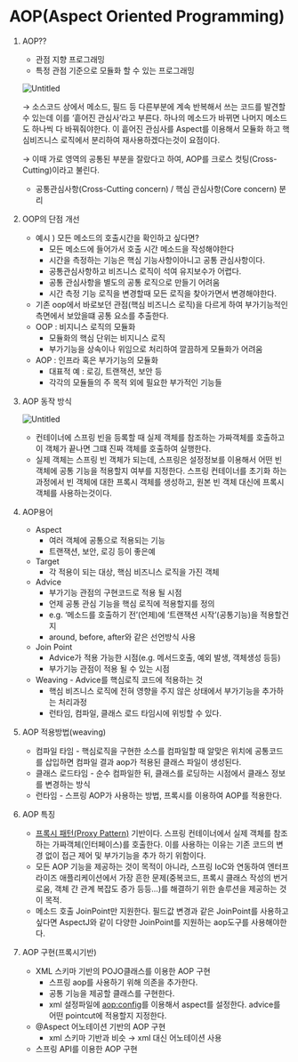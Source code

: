 # AOP(Aspect Oriented Programming)

1. AOP??
    - 관점 지향 프로그래밍
    - 특정 관점 기준으로 모듈화 할 수 있는 프로그래밍
    
    ![Untitled](AOP(Aspect%20Oriented%20Programming)%20d68fe90d92a64f56a104d8713bdf81c5/Untitled.png)
    
    → 소스코드 상에서 메소드, 필드 등 다른부분에 계속 반복해서 쓰는 코드를 발견할 수 있는데 이를 ‘흩어진 관심사’라고 부른다. 하나의 메소드가 바뀌면 나머지 메소드도 하나씩 다 바꿔줘야한다. 이 흩어진 관심사를 Aspect를 이용해서 모듈화 하고 핵심비즈니스 로직에서 분리하여 재사용하겠다는것이 요점이다.
    
    → 이때 가로 영역의 공통된 부분을 잘랐다고 하여, AOP를 크로스 컷팅(Cross-Cutting)이라고 불린다.
    
    - 공통관심사항(Cross-Cutting concern) / 핵심 관심사항(Core concern) 분리

1. OOP의 단점 개선
    - 예시 ) 모든 메소드의 호출시간을 확인하고 싶다면?
        - 모든 메소드에 들어가서 호출 시간 메소드을 작성해야한다
        - 시간을 측정하는 기능은 핵심 기능사항이아니고 공통 관심사항이다.
        - 공통관심사항하고 비즈니스 로직이 석여 유지보수가 어렵다.
        - 공통 관심사항을 별도의 공통 로직으로 만들기 어려움
        - 시간 측정 기능 로직을 변경할때 모든 로직을 찾아가면서 변경해야한다.
    - 기존 oop에서 바로보던 관점(핵심 비즈니스 로직)을 다르게 하여 부가기능적인 측면에서 보았을떄 공통 요소를 추출한다.
    - OOP : 비지니스 로직의 모듈화
        - 모듈화의 핵심 단위는 비지니스 로직
        - 부가기능을 상속이나 위임으로 처리하여 깔끔하게 모듈화가 어려움
    - AOP : 인프라 혹은 부가기능의 모듈화
        - 대표적 예 : 로깅, 트랜잭션, 보안 등
        - 각각의 모듈들의 주 목적 외에 필요한 부가적인 기능들
        
2. AOP 동작 방식
    
    ![Untitled](AOP(Aspect%20Oriented%20Programming)%20d68fe90d92a64f56a104d8713bdf81c5/Untitled%201.png)
    
    - 컨테이너에 스프링 빈을 등록할 때 실제 객체를 참조하는 가짜객체를 호출하고 이 객체가 끝나면 그떄 진짜 객체를 호출하여 실행한다.
    - 실제 객체는 스프링 빈 객체가 되는데, 스프링은 설정정보를 이용해서 어떤 빈 객체에 공통 기능을 적용할지 여부를 지정한다. 스프링 컨테이너를 초기화 하는 과정에서 빈 객체에 대한 프록시 객체를 생성하고, 원본 빈 객체 대신에 프록시 객체를 사용하는것이다.

1. AOP용어
    - Aspect
        - 여러 객체에 공통으로 적용되는 기능
        - 트랜잭션, 보안, 로깅 등이 좋은예
    - Target
        - 각 적용이 되는 대상, 핵심 비즈니스 로직을 가진 객체
    - Advice
        - 부가기능 관점의 구현코드로 적용 될 시점
        - 언제 공통 관심 기능을 핵심 로직에 적용할지를 정의
        - e.g. ‘메소드를 호출하기 전’(언제)에 ‘트랜잭션 시작’(공통기능)을 적용할건지
        - around, before, after와 같은 선언방식 사용
    - Join Point
        - Advice가 적용 가능한 시점(e.g. 메서드호출, 예외 발생, 객체생성 등등)
        - 부가기능 관점이 적용 될 수 있는 시점
    - Weaving - Advice를 핵심로직 코드에 적용하는 것
        - 핵심 비즈니스 로직에 전혀 영향을 주지 않은 상태에서 부가기능을 추가하는 처리과정
        - 런타임, 컴파일, 클래스 로드 타임시에 위빙할 수 있다.
    
2. AOP 적용방법(weaving)
    - 컴파일 타임 - 핵심로직을 구현한 소스를 컴파일할 때 알맞은 위치에 공통코드를 삽입하면 컴파일 결과  aop가 적용된 클래스 파일이 생성된다.
    - 클래스 로드타임 - 순수 컴파일한 뒤, 클래스를 로딩하는 시점에서 클래스 정보를 변경하는 방식
    - 런타임 - 스프링 AOP가 사용하는 방법, 프록시를 이용하여 AOP를 적용한다.

1. AOP 특징
    - [프록시 패턴(Proxy Pattern)](https://www.notion.so/Proxy-Pattern-ff1ccb55992d4b28b87ea1ff3f421b65) 기반이다. 스프링 컨테이너에서 실제 객체를 참조하는 가짜객체(인터페이스)를 호출한다. 이를 사용하는 이유는 기존 코드의 변경 없이 접근 제어 및 부가기능을 추가 하기 위함이다.
    - 모든 AOP 기능을 제공하는 것이 목적이 아니라, 스프링 IoC와 연동하여 엔터프라이즈 애플리케이션에서 가장 흔한 문제(중복코드, 프록시 클래스 작성의 번거로움, 객체 간 관계 복잡도 증가 등등…)를 해결하기 위한 솔루션을 제공하는 것이 목적.
    - 메소드 호출 JoinPoint만 지원한다. 필드값 변경과 같은 JoinPoint를 사용하고 싶다면 AspectJ와 같이 다양한 JoinPoint를 지원하는 aop도구를 사용해야한다.
    
2. AOP 구현(프록시기반)
    - XML 스키마 기반의 POJO클래스를 이용한 AOP 구현
        - 스프링 aop를 사용하기 위해 의존을 추가한다.
        - 공통 기능을 제공할 클래스를 구현한다.
        - xml 설정파일에 <aop:config>를 이용해서 aspect를 설정한다. advice를 어떤 pointcut에 적용할지 지정한다.
    - @Aspect 어노테이션 기반의 AOP 구현
        - xml 스키마 기반과 비슷 → xml 대신 어노테이션 사용
    - 스프링 API를 이용한 AOP 구현
